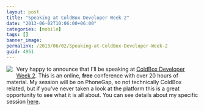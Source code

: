 ```yaml
---
layout: post
title: "Speaking at ColdBox Developer Week 2"
date: "2013-06-02T10:06:00+06:00"
categories: [mobile]
tags: []
banner_image: 
permalink: /2013/06/02/Speaking-at-ColdBox-Developer-Week-2
guid: 4951
---
```


<img src="https://static.raymondcamden.com/images/ColdBoxLogoSquare_1251.png" style="float:left;margin-right:10px;margin-bottom:10px" /> Very happy to announce that I'll be speaking at <a href="http://www.coldbox.org/cbdw">ColdBox Developer Week 2</a>. This is an online, <strong>free</strong> conference with over 20 hours of material. My session will be on PhoneGap, so not technically ColdBox related, but if you've never taken a look at the platform this is a great opportunity to see what it is all about. You can see details about my specific session <a href="http://www.coldbox.org/cbdw/sessions/17">here</a>.
